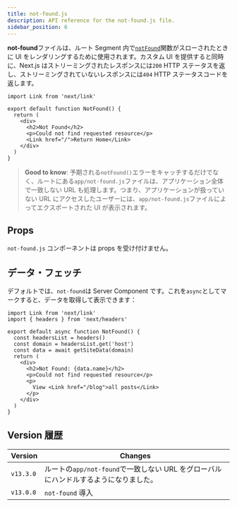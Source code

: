 ```yaml
---
title: not-found.js
description: API reference for the not-found.js file.
sidebar_position: 6
---
```


**not-found**ファイルは、ルート Segment 内で[`notFound`](/docs/app-router/api-reference/functions/not-found)関数がスローされたときに UI をレンダリングするために使用されます。カスタム UI を提供すると同時に、Next.js はストリーミングされたレスポンスには`200` HTTP ステータスを返し、ストリーミングされていないレスポンスには`404` HTTP ステータスコードを返します。

```tsx title="app/blog/not-found.tsx"
import Link from 'next/link'

export default function NotFound() {
  return (
    <div>
      <h2>Not Found</h2>
      <p>Could not find requested resource</p>
      <Link href="/">Return Home</Link>
    </div>
  )
}
```

> **Good to know**: 予期される`notFound()`エラーをキャッチするだけでなく、ルートにある`app/not-found.js`ファイルは、アプリケーション全体で一致しない URL も処理します。つまり、アプリケーションが扱っていない URL にアクセスしたユーザーには、`app/not-found.js`ファイルによってエクスポートされた UI が表示されます。

## Props

`not-found.js` コンポーネントは props を受け付けません。

## データ・フェッチ

デフォルトでは、`not-found`は Server Component です。これを`async`としてマークすると、データを取得して表示できます：

```tsx title="app/blog/not-found.tsx"
import Link from 'next/link'
import { headers } from 'next/headers'

export default async function NotFound() {
  const headersList = headers()
  const domain = headersList.get('host')
  const data = await getSiteData(domain)
  return (
    <div>
      <h2>Not Found: {data.name}</h2>
      <p>Could not find requested resource</p>
      <p>
        View <Link href="/blog">all posts</Link>
      </p>
    </div>
  )
}
```

## Version 履歴

| Version   | Changes                                                                              |
| --------- | ------------------------------------------------------------------------------------ |
| `v13.3.0` | ルートの`app/not-found`で一致しない URL をグローバルにハンドルするようになりました。 |
| `v13.0.0` | `not-found` 導入                                                                     |
